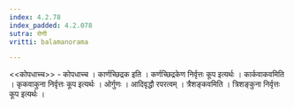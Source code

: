 ```yaml
---
index: 4.2.78
index_padded: 4.2.078
sutra: रोणी
vritti: balamanorama

---
```

<<कोपधाच्च>> - कोपधाच्च । कार्णच्छिद्रक इति । कर्णच्छिद्रकेण निर्वृत्तः कूप इत्यर्थः । कार्कवाकवमिति । कृकवाकुना निर्वृत्तः कूप इत्यर्थः । ओर्गुणः । आदिवृद्धौ रपरत्वम् । त्रैशङ्कवमिति । त्रिशङ्कुना निर्वृत्तः कूप इत्यर्थः । 